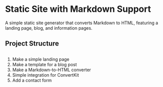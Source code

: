 # Static Site with Markdown Support

A simple static site generator that converts Markdown to HTML, featuring a landing page, blog, and information pages.

## Project Structure

##
1. Make a simple landing page
2. Make a template for a blog post
3. Make a Markdown-to-HTML converter
4. Simple integration for ConvertKit
5. Add a contact form